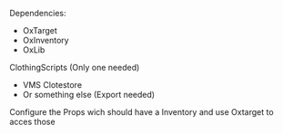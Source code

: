 Dependencies:
- OxTarget
- OxInventory
- OxLib

ClothingScripts (Only one needed)
- VMS Clotestore
- Or something else (Export needed)

Configure the Props wich should have a Inventory and use Oxtarget to acces those
